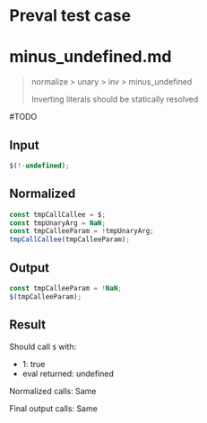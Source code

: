 # Preval test case

# minus_undefined.md

> normalize > unary > inv > minus_undefined
>
> Inverting literals should be statically resolved

#TODO

## Input

`````js filename=intro
$(!-undefined);
`````

## Normalized

`````js filename=intro
const tmpCallCallee = $;
const tmpUnaryArg = NaN;
const tmpCalleeParam = !tmpUnaryArg;
tmpCallCallee(tmpCalleeParam);
`````

## Output

`````js filename=intro
const tmpCalleeParam = !NaN;
$(tmpCalleeParam);
`````

## Result

Should call `$` with:
 - 1: true
 - eval returned: undefined

Normalized calls: Same

Final output calls: Same
